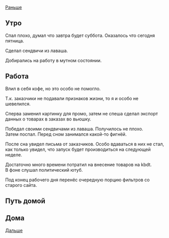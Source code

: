 [Раньше](2020.02.20.md)  
## Утро
Спал плохо, думал что завтра будет суббота. Оказалось что сегодня пятница.

Сделал сендвичи из лаваша.

Добирались на работу в мутном состоянии.
## Работа
Влил в себя кофе, но это особо не помогло.

Т.к. заказчики не подавали признаков жизни, то я и особо не шевелился.

Сперва заменил картинку для промо, затем не спеша сделал экспорт данных о товарах в заказах во вьюшку.

Победал своими сендвичами из лаваша. Получилось не плохо.  
Затем поспал. Перед сном занимался какой-то фигнёй.

После сна увидел письма от заказчиков. Особо вдаваться в них не стал, как только увидел, что запуск будет производиться на следующей неделе.

Достаточно много времени потратил на внесение товаров на kbdt.  
В фоне слушал политический ютуб.

Под конец рабочего дня перенёс очередную порцию фильтров со старого сайта.
## Путь домой
## Дома


[Дальше](2020.02.22.md)